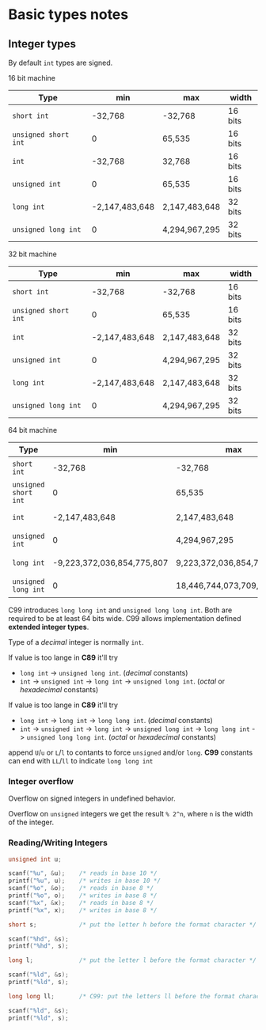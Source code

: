 # Basic types notes

## Integer types

By default `int` types are signed.

16 bit machine

Type | min | max | width |
---- | --- | --- | --- |
`short int` | -32,768 | -32,768 | 16 bits
`unsigned short int` | 0 | 65,535 | 16 bits
`int` | -32,768 | 32,768 | 16 bits
`unsigned int` | 0 | 65,535 | 16 bits
`long int` | -2,147,483,648 | 2,147,483,648 | 32 bits
`unsigned long int` | 0 | 4,294,967,295 | 32 bits

32 bit machine

Type | min | max | width |
---- | --- | --- | --- |
`short int` | -32,768 | -32,768 | 16 bits
`unsigned short int` | 0 | 65,535 | 16 bits
`int` | -2,147,483,648 | 2,147,483,648 | 32 bits
`unsigned int` | 0 | 4,294,967,295 | 32 bits
`long int` | -2,147,483,648 | 2,147,483,648 | 32 bits
`unsigned long int` | 0 | 4,294,967,295 | 32 bits

64 bit machine

Type | min | max | width |
---- | --- | --- | --- |
`short int` | -32,768 | -32,768 | 16 bits
`unsigned short int` | 0 | 65,535 | 16 bits
`int` | -2,147,483,648 | 2,147,483,648 | 32 bits
`unsigned int` | 0 | 4,294,967,295 | 32 bits
`long int` | -9,223,372,036,854,775,807 | 9,223,372,036,854,775,807 | 64 bits
`unsigned long int` | 0 | 18,446,744,073,709,551,615 | 64 bits

C99 introduces `long long int` and `unsigned long long int`. Both are
required to be at least 64 bits wide. C99 allows implementation defined
**extended integer types**.

Type of a *decimal* integer is normally `int`.

If value is too lange in **C89** it'll try
* `long int` -> `unsigned long int`.  (*decimal* constants)
* `int` -> `unsigned int` -> `long int` -> `unsigned long int`. (*octal* or *hexadecimal* constants)

If value is too lange in **C89** it'll try
* `long int` -> `long int` -> `long long int`. (*decimal* constants)
* `int` -> `unsigned int` -> `long int` -> `unsigned long int` -> `long long int` -> `unsigned long long int`. (*octal* or *hexadecimal* constants)

append `U`/`u` or `L`/`l` to contants to force `unsigned` and/or `long`.
**C99** constants can end with `LL`/`ll` to indicate `long long int`

### Integer overflow

Overflow on signed integers in undefined behavior.

Overflow on `unsigned` integers we get the result `% 2^n`, where `n` is the
width of the integer.

### Reading/Writing Integers

```c
unsigned int u;

scanf("%u", &u);    /* reads in base 10 */
printf("%u", u);    /* writes in base 10 */
scanf("%o", &o);    /* reads in base 8 */
printf("%o", o);    /* writes in base 8 */
scanf("%x", &x);    /* reads in base 8 */
printf("%x", x);    /* writes in base 8 */

short s;            /* put the letter h before the format character */

scanf("%hd", &s);
printf("%hd", s);

long l;             /* put the letter l before the format character */

scanf("%ld", &s);
printf("%ld", s);

long long ll;       /* C99: put the letters ll before the format character */

scanf("%ld", &s);
printf("%ld", s);
```
